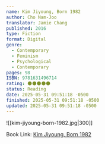 ```yaml
---
name: Kim Jiyoung, Born 1982
author: Cho Nam-Joo
translator: Jamie Chang
published: 2016
type: Fiction
format: Digital
genre:
  - Contemporary
  - Feminism
  - Psychological
  - Contemporary
pages: 98
ISBN: 9781631496714
rating: 🌑🌑🌑🌑🌑
status: Reading
date: 2025-05-31 09:51:18 -0500
finished: 2025-05-31 09:51:18 -0500
updated: 2025-05-31 09:51:18 -0500
---
```


![[kim-jiyoung-born-1982.jpg|300]]

Book Link: [Kim Jiyoung, Born 1982](https://www.goodreads.com/book/show/46041199-kim-jiyoung-born-1982)
